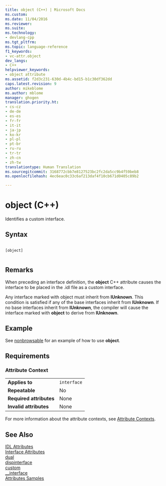 ```yaml
---
title: object (C++) | Microsoft Docs
ms.custom: 
ms.date: 11/04/2016
ms.reviewer: 
ms.suite: 
ms.technology:
- devlang-cpp
ms.tgt_pltfrm: 
ms.topic: language-reference
f1_keywords:
- vc-attr.object
dev_langs:
- C++
helpviewer_keywords:
- object attribute
ms.assetid: f2d3c231-630d-4b4c-bd15-b1c30df362dd
caps.latest.revision: 9
author: mikeblome
ms.author: mblome
manager: ghogen
translation.priority.ht:
- cs-cz
- de-de
- es-es
- fr-fr
- it-it
- ja-jp
- ko-kr
- pl-pl
- pt-br
- ru-ru
- tr-tr
- zh-cn
- zh-tw
translationtype: Human Translation
ms.sourcegitcommit: 3168772cbb7e8127523bc2fc2da5cc9b4f59beb8
ms.openlocfilehash: 4ec6eac0c33c6af213daf4f10cb671d0405c89b2

---
```

# object (C++)
Identifies a custom interface.  
  
## Syntax  
  
```  
  
[object]  
  
```  
  
## Remarks  
 When preceding an interface definition, the **object** C++ attribute causes the interface to be placed in the .idl file as a custom interface.  
  
 Any interface marked with object must inherit from **IUnknown**. This condition is satisfied if any of the base interfaces inherit from **IUnknown**. If no base interfaces inherit from **IUnknown**, the compiler will cause the interface marked with **object** to derive from **IUnknown**.  
  
## Example  
 See [nonbrowsable](../windows/nonbrowsable.md) for an example of how to use **object**.  
  
## Requirements  
  
### Attribute Context  
  
|||  
|-|-|  
|**Applies to**|`interface`|  
|**Repeatable**|No|  
|**Required attributes**|None|  
|**Invalid attributes**|None|  
  
 For more information about the attribute contexts, see [Attribute Contexts](../windows/attribute-contexts.md).  
  
## See Also  
 [IDL Attributes](../windows/idl-attributes.md)   
 [Interface Attributes](../windows/interface-attributes.md)   
 [dual](../windows/dual.md)   
 [dispinterface](../windows/dispinterface.md)   
 [custom](../windows/custom-cpp.md)   
 [__interface](../cpp/interface.md)   
 [Attributes Samples](http://msdn.microsoft.com/en-us/558ebdb2-082f-44dc-b442-d8d33bf7bdb8)


<!--HONumber=Jan17_HO1-->


